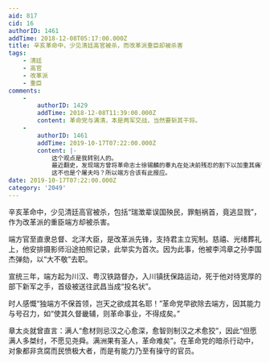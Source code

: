 ```yaml
---
aid: 817
cid: 16
authorID: 1461
addTime: 2018-12-08T05:17:00.000Z
title: 辛亥革命中，少见清廷高官被杀，而改革派重臣却被杀害
tags:
    - 清廷
    - 高官
    - 改革派
    - 重臣
comments:
    -
        authorID: 1429
        addTime: 2018-12-08T11:39:00.000Z
        content: 革命党与满清，本是两军交战，当然要斩其干将。
    -
        authorID: 1461
        addTime: 2019-10-17T07:22:00.000Z
        content: |-
            这个观点是我转别人的。  
            最近翻史，发现端方曾将革命志士徐锡麟的睾丸在处决前残忍的割下以加重其痛苦。  
            这不也是个屠夫吗？所以端方合该有此报应。
date: 2019-10-17T07:22:00.000Z
category: '2049'
---
```


辛亥革命中，少见清廷高官被杀，包括“瑞澂辈误国殃民，罪魁祸首，竟逃显戮”，作为改革派的重臣端方却被杀害。

端方官至直隶总督、北洋大臣，是改革派先锋，支持君主立宪制。慈禧、光绪葬礼上，他安排摄影师沿途拍照记录，此举实为首次。因为此事，他被李鸿章之孙李国杰弹劾，以“大不敬”去职。

宣统三年，端方起为川汉、粤汉铁路督办，入川镇抚保路运动，死于他对待宽厚的部下新军之手，首级被送往武昌当成“投名状”。

时人感慨“独端方不保首领，岂天之欲成其名耶！”革命党早欲除去端方，因其能力与号召力，如“使其久督畿辅，则革命事业，不得成矣。”

章太炎就曾直言：满人“愈材则忌汉之心愈深，愈智则制汉之术愈狡”，因此“但愿满人多桀纣，不愿见尧舜。满洲果有圣人，革命难矣”。在革命党的暗杀行动中，对象都非贪腐而民愤极大者，而是有能力乃至有操守的官员。
